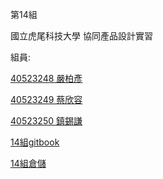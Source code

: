 第14組

國立虎尾科技大學 協同產品設計實習

組員:

[40523248 嚴柏彥](https://github.com/s40523248/cd2018)

[40523249 蔡欣容](https://github.com/40523249/40523249_2018)

[40523250 鎮錫謙](https://github.com/40523250/40523250_final)

[14組gitbook](https://legacy.gitbook.com/book/405232491/cd_2018_team14/details)

[14組倉儲](https://github.com/40523249/cd2018_team14)

